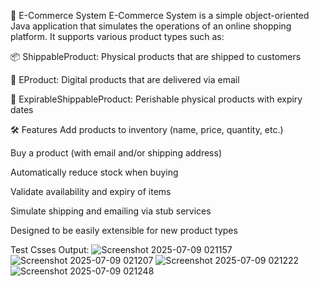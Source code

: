 🛒 E-Commerce System
E-Commerce System is a simple object-oriented Java application that simulates the operations of an online shopping platform. It supports various product types such as:

📦 ShippableProduct: Physical products that are shipped to customers

💾 EProduct: Digital products that are delivered via email

🧃 ExpirableShippableProduct: Perishable physical products with expiry dates

🛠️ Features
Add products to inventory (name, price, quantity, etc.)

Buy a product (with email and/or shipping address)

Automatically reduce stock when buying

Validate availability and expiry of items

Simulate shipping and emailing via stub services

Designed to be easily extensible for new product types

Test Csses Output:
![Screenshot 2025-07-09 021157](https://github.com/user-attachments/assets/ab3742bc-47d8-40a7-be8d-125de50972ac)
![Screenshot 2025-07-09 021207](https://github.com/user-attachments/assets/930364f2-9134-45e4-bbfa-04c4f93307de)
![Screenshot 2025-07-09 021222](https://github.com/user-attachments/assets/a6cf8b95-db93-48e4-ac7f-98a6b7b7fe86)
![Screenshot 2025-07-09 021248](https://github.com/user-attachments/assets/4b547d8f-8766-4f36-8867-98b1d9fb4908)
